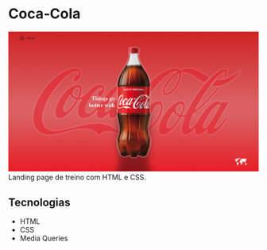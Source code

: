 # Coca‑Cola
![](./img/Captura%20de%20tela%202025-09-21%20111138.png)
Landing page de treino com HTML e CSS.

## Tecnologias
- HTML
- CSS
- Media Queries